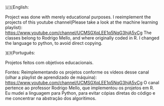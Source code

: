 🇺🇸English:

Project was done with merely educational purposes.
I reeimplement the projects of this youtube channel(Please take a look at the machine learning playlist): https://www.youtube.com/channel/UCMSGXqLEE1q5NqG3hjA5vCg
The classes belong to Rodrigo Mello, and where originally coded in R. I changed the language to python, to avoid direct copying.



🇧🇷Português:

Projetos feitos com objetivos educacionais.

Fontes:
Reimplementando os projetos conforme os vídeos desse canal (olhar a playlist de aprendizado de máquina): https://www.youtube.com/channel/UCMSGXqLEE1q5NqG3hjA5vCg
O canal pertence ao professor Rodrigo Mello, que implementou os projetos em R. Eu mudei a linguagem para Python, para evitar cópias diretas do código e me concentrar na abstração dos algorítimos.
